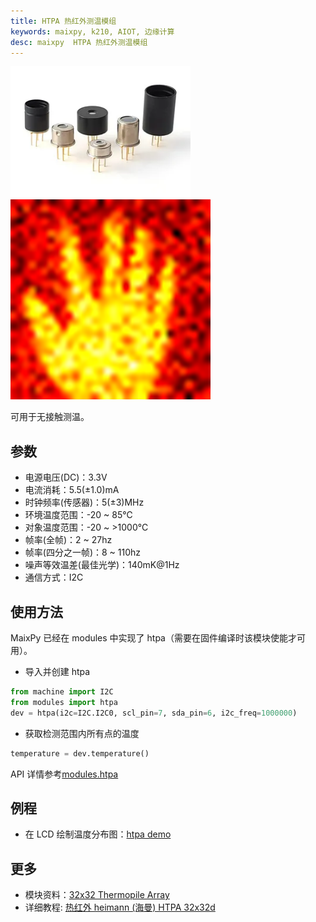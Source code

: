 ```yaml
---
title: HTPA 热红外测温模组
keywords: maixpy, k210, AIOT, 边缘计算
desc: maixpy  HTPA 热红外测温模组
---
```



<img src="./../../../assets/hardware/other/htpa32x32.png">
<img src="../../../assets/hardware/other/htpat_scale_240x240.png">

可用于无接触测温。

## 参数

* 电源电压(DC)：3.3V
* 电流消耗：5.5(±1.0)mA
* 时钟频率(传感器)：5(±3)MHz
* 环境温度范围：-20 ~ 85℃
* 对象温度范围：-20 ~ >1000°C
* 帧率(全帧)：2 ~ 27hz
* 帧率(四分之一帧)：8 ~ 110hz
* 噪声等效温差(最佳光学)：140mK@1Hz
* 通信方式：I2C

## 使用方法

MaixPy 已经在 modules 中实现了 htpa（需要在固件编译时该模块使能才可用）。

* 导入并创建 htpa

```python
from machine import I2C
from modules import htpa
dev = htpa(i2c=I2C.I2C0, scl_pin=7, sda_pin=6, i2c_freq=1000000)
```

* 获取检测范围内所有点的温度

```python
temperature = dev.temperature()
```

API 详情参考[modules.htpa](../../api_reference/extend/htpa.md)

## 例程

* 在 LCD 绘制温度分布图：[htpa demo](https://github.com/sipeed/MaixPy_scripts/blob/79a5485ec983e67bb8861305a52418b29e0dc205/modules/others/heimann_HTPA_32x32/HTPA_32x32_demo.py)

## 更多

* 模块资料：[32x32 Thermopile Array](https://www.heimannsensor.com/32x32)
* 详细教程: [热红外 heimann (海曼) HTPA 32x32d](https://neucrack.com/p/199)